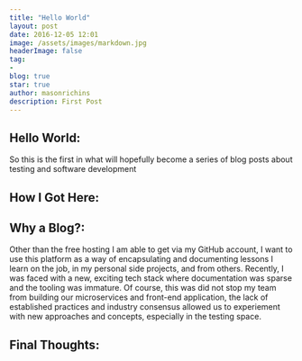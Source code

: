 ```yaml
---
title: "Hello World"
layout: post
date: 2016-12-05 12:01
image: /assets/images/markdown.jpg
headerImage: false
tag:
- 
blog: true
star: true
author: masonrichins
description: First Post
---
```


## Hello World:

So this is the first in what will hopefully become a series of blog posts about testing and software development

## How I Got Here:

## Why a Blog?:

Other than the free hosting I am able to get via my GitHub account, I want to use this platform as a way of encapsulating and documenting lessons I learn on the job, in my personal side projects, and from others. Recently, I was faced with a new, exciting tech stack where documentation was sparse and the tooling was immature. Of course, this was did not stop my team from building our microservices and front-end application, the lack of established practices and industry consensus allowed us to experiement with new approaches and concepts, especially in the testing space.

## Final Thoughts:



